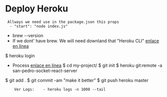 # Deploy Heroku

```
 Allways we need use in the package.json this props
  - "start": "node index.js"
```
- brew --version 
- If we dont' have brew. We will need downland that "Heroku CLI" [enlace en línea](https://devcenter.heroku.com/articles/heroku-cli) 

$ heroku login


- Process [enlace en línea](https://dashboard.heroku.com/apps/san-pedro-socket-react-server/deploy/heroku-git) 
$ cd my-project/
$ git init
$ heroku git:remote -a san-pedro-socket-react-server

$ git add .
$ git commit -am "make it better"
$ git push heroku master


```
    Ver Logs:    - heroku logs -n 1000 --tail
```